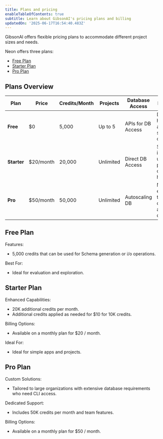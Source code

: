 ```yaml
---
title: Plans and pricing
enableTableOfContents: true
subtitle: Learn about GibsonAI's pricing plans and billing
updatedOn: '2025-06-17T16:54:40.483Z'
---
```


GibsonAI offers flexible pricing plans to accommodate different project sizes and needs.

Neon offers three plans:

- [Free Plan](#free-plan)
- [Starter Plan](#starter-plan)
- [Pro Plan](#pro-plan)

## Plans Overview

| Plan       | Price        | Credits/Month       | Projects        | Database Access           | Key Features                                                                 |
|------------|--------------|---------------------|------------------|----------------------------|------------------------------------------------------------------------------|
| **Free**   | $0           | 5,000               | Up to 5          | APIs for DB Access         | Database hosting, API access, basic schema creation                         |
| **Starter**| $20/month    | 20,000              | Unlimited         | Direct DB Access           | Schema & API imports, unlimited projects, database hosting                  |
| **Pro**    | $50/month    | 50,000              | Unlimited         | Autoscaling DB             | Multiple environments, team collaboration, autoscaling databases            |


## Free Plan

Features:

- 5,000 credits that can be used for Schema generation or i/o operations.

Best For:

- Ideal for evaluation and exploration.

## Starter Plan

Enhanced Capabilities:

- 20K additional credits per month. 
- Additional credits applied as needed for $10 for 10K credits.

Billing Options:

- Available on a monthly plan for $20 / month.

Ideal For:

- Ideal for simple apps and projects.

## Pro Plan

Custom Solutions:

- Tailored to large organizations with extensive database requirements who need CLI access.

Dedicated Support:

- Includes 50K credits per month and team features.

Billing Options:

- Available on a monthly plan for $50 / month.